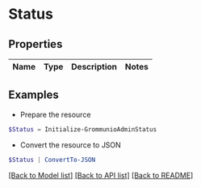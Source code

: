 # Status
## Properties

Name | Type | Description | Notes
------------ | ------------- | ------------- | -------------

## Examples

- Prepare the resource
```powershell
$Status = Initialize-GrommunioAdminStatus 
```

- Convert the resource to JSON
```powershell
$Status | ConvertTo-JSON
```

[[Back to Model list]](../README.md#documentation-for-models) [[Back to API list]](../README.md#documentation-for-api-endpoints) [[Back to README]](../README.md)

